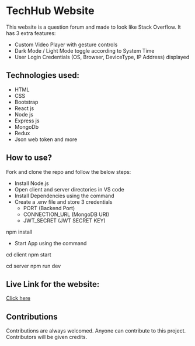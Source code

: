 # TechHub Website

This website is a question forum and made to look like Stack Overflow.
It has 3 extra features:
- Custom Video Player with gesture controls
- Dark  Mode / Light Mode toggle according to System Time
- User Login Credentials (OS, Browser, DeviceType, IP Address) displayed


## Technologies used:

- HTML
- CSS
- Bootstrap
- React js
- Node js
- Express js
- MongoDb
- Redux
- Json web token and more

## How to use?

Fork and clone the repo and follow the below steps:

- Install Node.js
- Open client and server directories in VS code
- Install Dependencies using the command
- Create a .env file and store 3 credentials
    - PORT (Backend Port)
    - CONNECTION_URL (MongoDB URI)
    - JWT_SECRET (JWT SECRET KEY)


npm install


- Start App using the command


cd client
npm start


cd server
npm run dev


## Live Link for the website:

[Click here](https://stackoverflow-inky-three.vercel.app/)

## Contributions

Contributions are always welcomed. Anyone can contribute to this project. Contributors will be given credits.